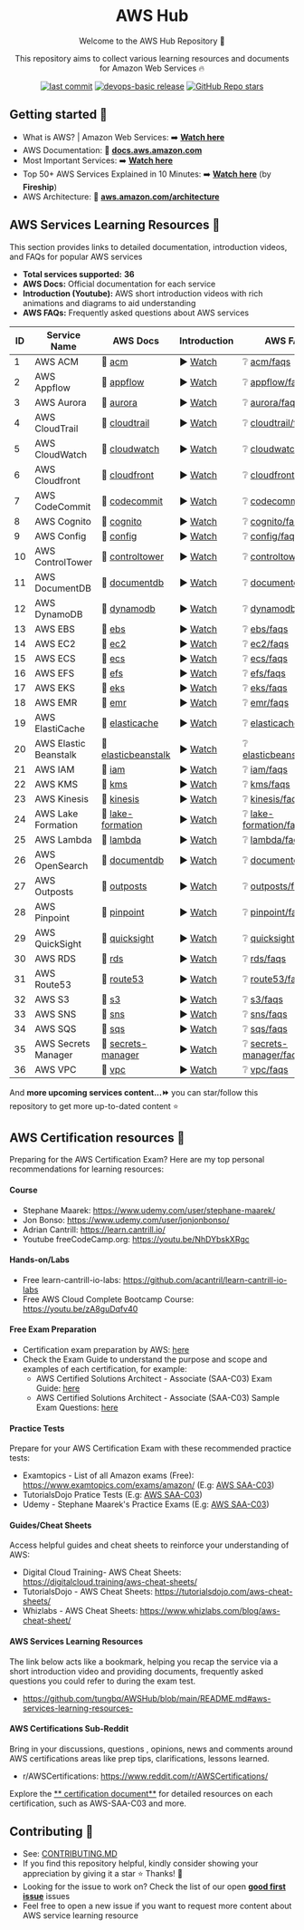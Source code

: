 <h1 align="center">AWS Hub</h1>

<p align="center">Welcome to the AWS Hub Repository 👋</p>
<p align="center">This repository aims to collect various learning resources and documents for Amazon Web Services 🔥</p>

<p align="center">
<a href="https://img.shields.io/github/last-commit/tungbq/AWS-LearningResource/main"><img alt="last commit" src="https://img.shields.io/github/last-commit/tungbq/AWS-LearningResource/main" /></a>
<a href="https://github.com/tungbq/AWS-LearningResource/releases"><img alt="devops-basic release" src="https://img.shields.io/github/release/tungbq/AWS-LearningResource.svg" /></a>
<a href="https://github.com/tungbq/AWS-LearningResource/stargazers"><img alt="GitHub Repo stars" src="https://img.shields.io/github/stars/tungbq/AWS-LearningResource"/></a>

</p>

## Getting started 🚀

- What is AWS? | Amazon Web Services: ➡️ [**Watch here**](https://youtu.be/a9__D53WsUs)
- AWS Documentation: 📖 [**docs.aws.amazon.com**](https://docs.aws.amazon.com)
- Most Important Services: ➡️ [**Watch here**](https://youtu.be/FDEpdNdFglI)
- Top 50+ AWS Services Explained in 10 Minutes: ➡️ [**Watch here**](https://youtu.be/JIbIYCM48to) (by **Fireship**)
- AWS Architecture: 📖 [**aws.amazon.com/architecture**](https://aws.amazon.com/architecture)

<!-- Learning-Resource-Begin -->
<!-- Do not edit the above line manually -->

## AWS Services Learning Resources 📘

This section provides links to detailed documentation, introduction videos, and FAQs for popular AWS services

- **Total services supported:** **36**
- **AWS Docs:** Official documentation for each service
- **Introduction (Youtube):** AWS short introduction videos with rich animations and diagrams to aid understanding
- **AWS FAQs:** Frequently asked questions about AWS services

| ID  | Service Name          | AWS Docs                                                                  | Introduction                             | AWS FAQs                                                                  |
| --- | --------------------- | ------------------------------------------------------------------------- | ---------------------------------------- | ------------------------------------------------------------------------- |
| 1   | AWS ACM               | 📖 [acm](https://docs.aws.amazon.com/acm)                                 | ▶️ [Watch](https://youtu.be/Nk77te-cksQ) | ❔ [acm/faqs](https://aws.amazon.com/certificate-manager/faqs/)           |
| 2   | AWS Appflow           | 📖 [appflow](https://docs.aws.amazon.com/appflow/index.html)              | ▶️ [Watch](https://youtu.be/6NSxo5syl40) | ❔ [appflow/faqs](https://aws.amazon.com/appflow/faqs/)                   |
| 3   | AWS Aurora            | 📖 [aurora](https://docs.aws.amazon.com/AmazonRDS/latest/AuroraUserGuide) | ▶️ [Watch](https://youtu.be/FzxqIdIZ9wc) | ❔ [aurora/faqs](https://aws.amazon.com/rds/aurora/faqs/)                 |
| 4   | AWS CloudTrail        | 📖 [cloudtrail](https://docs.aws.amazon.com/cloudtrail/)                  | ▶️ [Watch](https://youtu.be/mXQSnbc9jMs) | ❔ [cloudtrail/faqs](https://aws.amazon.com/cloudtrail/faqs/)             |
| 5   | AWS CloudWatch        | 📖 [cloudwatch](https://docs.aws.amazon.com/cloudwatch/)                  | ▶️ [Watch](https://youtu.be/a4dhoTQCyRA) | ❔ [cloudwatch/faqs](https://aws.amazon.com/cloudwatch/faqs/)             |
| 6   | AWS Cloudfront        | 📖 [cloudfront](https://docs.aws.amazon.com/cloudfront)                   | ▶️ [Watch](https://youtu.be/AT-nHW3_SVI) | ❔ [cloudfront/faqs](null)                                                |
| 7   | AWS CodeCommit        | 📖 [codecommit](https://docs.aws.amazon.com/codecommit)                   | ▶️ [Watch](https://youtu.be/46PRLMW8otg) | ❔ [codecommit/faqs](https://aws.amazon.com/codecommit/faqs/)             |
| 8   | AWS Cognito           | 📖 [cognito](https://docs.aws.amazon.com/cognito/)                        | ▶️ [Watch](https://youtu.be/vqAirwfYgrY) | ❔ [cognito/faqs](https://aws.amazon.com/cognito/faqs/)                   |
| 9   | AWS Config            | 📖 [config](https://docs.aws.amazon.com/config/)                          | ▶️ [Watch](https://youtu.be/MJDuAvNEv64) | ❔ [config/faqs](https://aws.amazon.com/config/faqs/)                     |
| 10  | AWS ControlTower      | 📖 [controltower](https://docs.aws.amazon.com/controltower)               | ▶️ [Watch](https://youtu.be/eOBq__h4OJ4) | ❔ [controltower/faqs](https://aws.amazon.com/controltower/faqs/)         |
| 11  | AWS DocumentDB        | 📖 [documentdb](https://docs.aws.amazon.com/documentdb/)                  | ▶️ [Watch](https://youtu.be/tkzDp9T8V-k) | ❔ [documentdb/faqs](https://aws.amazon.com/documentdb/faqs/)             |
| 12  | AWS DynamoDB          | 📖 [dynamodb](https://docs.aws.amazon.com/dynamodb/)                      | ▶️ [Watch](https://youtu.be/sI-zciHAh-4) | ❔ [dynamodb/faqs](https://aws.amazon.com/dynamodb/faqs/)                 |
| 13  | AWS EBS               | 📖 [ebs](https://docs.aws.amazon.com/ebs/)                                | ▶️ [Watch](https://youtu.be/77qLAl-lRpo) | ❔ [ebs/faqs](https://aws.amazon.com/ebs/faqs/)                           |
| 14  | AWS EC2               | 📖 [ec2](https://docs.aws.amazon.com/ec2/)                                | ▶️ [Watch](https://youtu.be/TsRBftzZsQo) | ❔ [ec2/faqs](https://aws.amazon.com/ec2/faqs/)                           |
| 15  | AWS ECS               | 📖 [ecs](https://docs.aws.amazon.com/ecs/)                                | ▶️ [Watch](https://youtu.be/FnFvpIsBrog) | ❔ [ecs/faqs](https://aws.amazon.com/ecs/faqs/)                           |
| 16  | AWS EFS               | 📖 [efs](https://docs.aws.amazon.com/efs/)                                | ▶️ [Watch](https://youtu.be/6ZIPBC78U0s) | ❔ [efs/faqs](https://aws.amazon.com/efs/faq/)                            |
| 17  | AWS EKS               | 📖 [eks](https://docs.aws.amazon.com/eks/)                                | ▶️ [Watch](https://youtu.be/E956xeOt050) | ❔ [eks/faqs](https://aws.amazon.com/eks/faqs/)                           |
| 18  | AWS EMR               | 📖 [emr](https://docs.aws.amazon.com/emr/)                                | ▶️ [Watch](https://youtu.be/QuwaBOESGiU) | ❔ [emr/faqs](https://aws.amazon.com/emr/faqs/)                           |
| 19  | AWS ElastiCache       | 📖 [elasticache](https://docs.aws.amazon.com/elasticache/)                | ▶️ [Watch](https://youtu.be/GoNsuTqeMto) | ❔ [elasticache/faqs](https://aws.amazon.com/elasticache/faqs/)           |
| 20  | AWS Elastic Beanstalk | 📖 [elasticbeanstalk](https://aws.amazon.com/elasticbeanstalk/)           | ▶️ [Watch](https://youtu.be/uiM1xzOX8Qg) | ❔ [elasticbeanstalk/faqs](https://aws.amazon.com/elasticbeanstalk/faqs/) |
| 21  | AWS IAM               | 📖 [iam](https://docs.aws.amazon.com/iam/)                                | ▶️ [Watch](https://youtu.be/SXSqhTn2DuE) | ❔ [iam/faqs](https://aws.amazon.com/iam/faqs/)                           |
| 22  | AWS KMS               | 📖 [kms](https://docs.aws.amazon.com/kms)                                 | ▶️ [Watch](https://youtu.be/8Z0wsE2HoSo) | ❔ [kms/faqs](https://aws.amazon.com/kms/faqs/)                           |
| 23  | AWS Kinesis           | 📖 [kinesis](https://docs.aws.amazon.com/kinesis/index.html)              | ▶️ [Watch](https://youtu.be/MbEfiX4sMXc) | ❔ [kinesis/faqs](https://aws.amazon.com/kinesis/faqs/)                   |
| 24  | AWS Lake Formation    | 📖 [lake-formation](https://aws.amazon.com/lake-formation/)               | ▶️ [Watch](https://youtu.be/uVF73MXYay8) | ❔ [lake-formation/faqs](https://aws.amazon.com/lake-formation/faqs/)     |
| 25  | AWS Lambda            | 📖 [lambda](https://docs.aws.amazon.com/lambda/index.html)                | ▶️ [Watch](https://youtu.be/eOBq__h4OJ4) | ❔ [lambda/faqs](https://aws.amazon.com/lambda/faqs/)                     |
| 26  | AWS OpenSearch        | 📖 [documentdb](https://aws.amazon.com/opensearch-service/)               | ▶️ [Watch](https://youtu.be/cZHB7KBubWs) | ❔ [documentdb/faqs](https://aws.amazon.com/opensearch-service/faqs/)     |
| 27  | AWS Outposts          | 📖 [outposts](https://docs.aws.amazon.com/outposts/index.html)            | ▶️ [Watch](https://youtu.be/ppG2FFB0mMQ) | ❔ [outposts/faqs](https://aws.amazon.com/outposts/faqs/)                 |
| 28  | AWS Pinpoint          | 📖 [pinpoint](https://aws.amazon.com/pinpoint/)                           | ▶️ [Watch](https://youtu.be/qJF1pErxqKQ) | ❔ [pinpoint/faqs](https://aws.amazon.com/pinpoint/faqs/)                 |
| 29  | AWS QuickSight        | 📖 [quicksight](https://docs.aws.amazon.com/quicksight/)                  | ▶️ [Watch](https://youtu.be/2V1bHRLRG-w) | ❔ [quicksight/faqs](https://aws.amazon.com/quicksight/faqs/)             |
| 30  | AWS RDS               | 📖 [rds](https://docs.aws.amazon.com/rds)                                 | ▶️ [Watch](https://youtu.be/a4dhoTQCyRA) | ❔ [rds/faqs](https://aws.amazon.com/rds/faqs/)                           |
| 31  | AWS Route53           | 📖 [route53](https://docs.aws.amazon.com/route53)                         | ▶️ [Watch](https://youtu.be/RGWgfhZByAI) | ❔ [route53/faqs](https://aws.amazon.com/route53/faqs/)                   |
| 32  | AWS S3                | 📖 [s3](https://docs.aws.amazon.com/s3)                                   | ▶️ [Watch](https://youtu.be/77lMCiiMilo) | ❔ [s3/faqs](https://aws.amazon.com/s3/faqs/)                             |
| 33  | AWS SNS               | 📖 [sns](https://docs.aws.amazon.com/sns/)                                | ▶️ [Watch](https://youtu.be/8BEwZnUIZfw) | ❔ [sns/faqs](https://aws.amazon.com/sns/faqs/)                           |
| 34  | AWS SQS               | 📖 [sqs](https://docs.aws.amazon.com/sqs/)                                | ▶️ [Watch](https://youtu.be/Mw1NVpJsOZc) | ❔ [sqs/faqs](https://aws.amazon.com/sqs/faqs/)                           |
| 35  | AWS Secrets Manager   | 📖 [secrets-manager](https://aws.amazon.com/secrets-manager/)             | ▶️ [Watch](https://youtu.be/-9nOyaM3kZk) | ❔ [secrets-manager/faqs](https://aws.amazon.com/secrets-manager/faqs/)   |
| 36  | AWS VPC               | 📖 [vpc](https://docs.aws.amazon.com/vpc/)                                | ▶️ [Watch](https://youtu.be/hiKPPy584Mg) | ❔ [vpc/faqs](https://aws.amazon.com/vpc/faqs/)                           |

And **more upcoming services content...⏩** you can star/follow this repository to get more up-to-dated content ⭐

<!-- Do not edit the below line manually -->
<!-- Learning-Resource-End -->

## AWS Certification resources 💯

Preparing for the AWS Certification Exam? Here are my top personal recommendations for learning resources:

#### Course

- Stephane Maarek: https://www.udemy.com/user/stephane-maarek/
- Jon Bonso: https://www.udemy.com/user/jonjonbonso/
- Adrian Cantrill: https://learn.cantrill.io/
- Youtube freeCodeCamp.org: https://youtu.be/NhDYbskXRgc

#### Hands-on/Labs

- Free learn-cantrill-io-labs: https://github.com/acantril/learn-cantrill-io-labs
- Free AWS Cloud Complete Bootcamp Course: https://youtu.be/zA8guDqfv40

#### Free Exam Preparation

- Certification exam preparation by AWS: [here](https://aws.amazon.com/certification/certification-prep/)
- Check the Exam Guide to understand the purpose and scope and examples of each certification, for example:
  - AWS Certified Solutions Architect - Associate (SAA-C03) Exam Guide: [here](https://d1.awsstatic.com/training-and-certification/docs-sa-assoc/AWS-Certified-Solutions-Architect-Associate_Exam-Guide.pdf)
  - AWS Certified Solutions Architect - Associate (SAA-C03) Sample Exam Questions: [here](https://d1.awsstatic.com/training-and-certification/docs-sa-assoc/AWS-Certified-Solutions-Architect-Associate_Sample-Questions.pdf)

#### Practice Tests

Prepare for your AWS Certification Exam with these recommended practice tests:

- Examtopics - List of all Amazon exams (Free): https://www.examtopics.com/exams/amazon/ (E.g: [AWS SAA-C03](https://www.examtopics.com/exams/amazon/aws-certified-solutions-architect-associate-saa-c03/))
- TutorialsDojo Pratice Tests (E.g: [AWS SAA-C03](https://portal.tutorialsdojo.com/courses/aws-certified-solutions-architect-associate-practice-exams/))
- Udemy - Stephane Maarek's Practice Exams (E.g: [AWS SAA-C03](https://www.udemy.com/course/practice-exams-aws-certified-solutions-architect-associate))

#### Guides/Cheat Sheets

Access helpful guides and cheat sheets to reinforce your understanding of AWS:

- Digital Cloud Training- AWS Cheat Sheets: https://digitalcloud.training/aws-cheat-sheets/
- TutorialsDojo - AWS Cheat Sheets: https://tutorialsdojo.com/aws-cheat-sheets/
- Whizlabs - AWS Cheat Sheets: https://www.whizlabs.com/blog/aws-cheat-sheet/

#### AWS Services Learning Resources

The link below acts like a bookmark, helping you recap the service via a short introduction video and providing documents, frequently asked questions you could refer to during the exam test.

- https://github.com/tungbq/AWSHub/blob/main/README.md#aws-services-learning-resources-

#### AWS Certifications Sub-Reddit

Bring in your discussions, questions , opinions, news and comments around AWS certifications areas like prep tips, clarifications, lessons learned.

- r/AWSCertifications: https://www.reddit.com/r/AWSCertifications/

Explore the [** certification document**](./certification/) for detailed resources on each certification, such as AWS-SAA-C03 and more.

## Contributing 👋

- See: [CONTRIBUTING.MD](./CONTRIBUTING.md)
- If you find this repository helpful, kindly consider showing your appreciation by giving it a star ⭐ Thanks! 💖
- Looking for the issue to work on? Check the list of our open [**good first issue**](https://github.com/tungbq/AWS-LearningResource/labels/good%20first%20issue) issues
- Feel free to open a new issue if you want to request more content about AWS service learning resource
